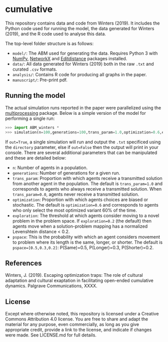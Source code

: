 # cumulative
This repository contains data and code from Winters (2019). It includes the Python code used for running the model, the data generated for Winters (2019), and the R code used to analyse this data. 

The top-level folder structure is as follows:

* `model/`: The ABM used for generating the data. Requires Python 3 with [NumPy](https://numpy.org/), [NetworkX](https://networkx.github.io/) and [Editdistance](https://github.com/aflc/editdistance) packages installed.
* `data/`:  All data generated for Winters (2019) both in the raw `.txt` and curated `.csv` formats.
* `analysis/`: Contains R code for producing all graphs in the paper.
* `manuscript/`: Pre-print pdf.

## Running the model
The actual simulation runs reported in the paper were parallelized using the [multiprocessing](https://docs.python.org/3/library/multiprocessing.html) package. Below is a simple version of the model for performing a single run:
```python
>>> import ABM_winters *
>>> simulation(n=100,generations=100,trans_param=1.0,optimization=0.6,exploration=0.2,directory='output.txt',run=0,out='False',pspace=[0.5,0.3,0.2])
```

If `out=True`, a single simulation will run and output the `.txt` specificed using the `directory` parameter, else if `out=False` then the output will print in your console. There are several additional parameters that can be manipulated and these are detailed below:

* `n`: Number of agents in a population.
* `generations`: Number of generations for a given run.
* `trans_param`: Proportion with which agents receive a transmitted solution from another agent in the population. The default is `trans_param=1.0` and corresponds to agents who always receive a transmitted solution. When `trans_param=0.0`, agents never receive a transmitted solution.
* `optimization`: Proportion with which agents choices are biased or stochastic. The default is `optimization=0.6` and corresponds to agents who only select the most optimized variant 60% of the time. 
* `exploration`: The threshold at which agents consider moving to a novel problem in the problem space. If `exploration=0.2` (the default) then agents move when a solution-problem mapping has a normalized Levenshtein distance < 0.2.
* `pspace`: This is the probability with which an agent considers movement to problem where its length is the same, longer, or shorter. The default is `pspace=[0.5,0.3,0.2]`: P(Same)=0.5, P(Longer)=0.3, P(Shorter)=0.2.

## References
Winters, J. (2019). Escaping optimization traps: The role of cultural adaptation and cultural exaptation in facilitating open-ended cumulative dynamics. Palgrave Communications, XXXX.

License
-------

Except where otherwise noted, this repository is licensed under a Creative Commons Attribution 4.0 license. You are free to share and adapt the material for any purpose, even commercially, as long as you give appropriate credit, provide a link to the license, and indicate if changes were made. See LICENSE.md for full details.

